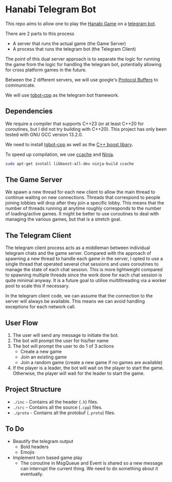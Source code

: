 # Hanabi Telegram Bot
This repo aims to allow one to play the [Hanabi Game](https://boardgamegeek.com/boardgame/98778/hanabi) on a [telegram bot](https://core.telegram.org/bots/api). 

There are 2 parts to this process
- A server that runs the actual game (the Game Server)
- A process that runs the telegram bot (the Telegram Client)

The point of this dual server approach is to separate the logic for running the game from the logic for handling the telegram bot, potentially allowing for cross platform games in the future.

Between the 2 different servers, we will use google's [Protocol Buffers](https://protobuf.dev/) to communicate.

We will use [tgbot-cpp](https://github.com/reo7sp/tgbot-cpp) as the telegram bot framework.

## Dependencies
We require a compiler that supports C++23 (or at least C++20 for coroutines, but I did not try building with C++20). This project has only been tested with GNU GCC version 13.2.0.

We need to install [tgbot-cpp](https://github.com/reo7sp/tgbot-cpp) as well as the [C++ boost libary](https://www.boost.org/). 

To speed up compilation, we use [ccache](https://ccache.dev/) and [Ninja](https://github.com/ninja-build/ninja).
```sh
sudo apt-get install libboost-all-dev ninja-build ccache
```

## The Game Server
We spawn a new thread for each new client to allow the main thread to continue waiting on new connections. Threads that correspond to people joining lobbies will drop after they join a specific lobby. This means that the number of threads running at anytime roughly corresponds to the number of loading/active games. It might be better to use coroutines to deal with managing the various games, but that is a stretch goal.

## The Telegram Client
The telegram client process acts as a middleman between individual telegram chats and the game server. Compared with the approach of spawning a new thread to handle each game in the server, I opted to use a single thread that operated several chat sessions and uses coroutines to manage the state of each chat session. This is more lightweight compared to spawning multiple threads since the work done for each chat session is quite minimal anyway. It is a future goal to utilise multithreading via a worker pool to scale this if necessary.

In the telegram client code, we can assume that the connection to the server will always be available. This means we can avoid handling exceptions for each network call.

## User Flow
1. The user will send any message to initiate the bot.
2. The bot will prompt the user for his/her name
3. The bot will prompt the user to do 1 of 3 actions   
    - Create a new game
    - Join an existing game
    - Join a random game (create a new game if no games are available)
4. If the player is a leader, the bot will wait on the player to start the game. Otherwise, the player will wait for the leader to start the game.

## Project Structure
- `./inc` - Contains all the header (`.h`) files.
- `./src` - Contains all the source (`.cpp`) files.
- `./proto` - Contains all the protobuf (`.proto`) files.


## To Do
- Beautify the telegram output
  - Bold headers
  - Emojis
- Implement turn based game play
  - The coroutine in MsgQueue and Event is shared so a new message can interrupt the current thing. We need to do something about it eventually.
